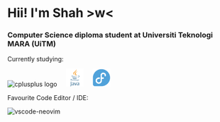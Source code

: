 # Hii! I'm Shah >w<
### Computer Science diploma student at Universiti Teknologi MARA (UiTM)


Currently studying:

<div align="left">
  <img src="https://cdn.jsdelivr.net/gh/devicons/devicon/icons/cplusplus/cplusplus-original.svg" height="40" alt="cplusplus logo"  />
  <img width="12" />
  <img src="https://raw.githubusercontent.com/github/explore/refs/heads/main/topics/java/java.png" height="40" alt="java logo"  />
  <img width="12" />
  <img src="https://raw.githubusercontent.com/github/explore/e6b1e7f0fb8d0bf920bd719c7289243138bdc1b4/topics/fedora/fedora.png" height="40" alt="fedora logo"  />
  <img width="12" />
</div>

Favourite Code Editor / IDE:

<div align="left">
  <img src="https://raw.githubusercontent.com/vscode-neovim/vscode-neovim/master/images/icon.png" height="40" alt="vscode-neovim"  />
  <img width="12" />
</div>

###
<!--
**shahxvi/shahxvi** is a ✨ _special_ ✨ repository because its `README.md` (this file) appears on your GitHub profile.

Here are some ideas to get you started:

- 🔭 I’m currently working on ...
- 🌱 I’m currently learning ...
- 👯 I’m looking to collaborate on ...
- 🤔 I’m looking for help with ...
- 💬 Ask me about ...
- 📫 How to reach me: ...
- 😄 Pronouns: ...
- ⚡ Fun fact: ...
-->
